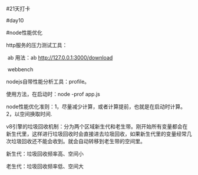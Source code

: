 #21天打卡

#day10

#node性能优化

http服务的压力测试工具：

​		ab  用法：ab http://127.0.0.1:3000/download

​		webbench

nodejs自带性能分析工具：profile。

使用方法，在启动时：node -prof app.js

node性能优化准则：1，尽量减少计算，或者计算提前，也就是在启动时计算。2，以空间换取时间.

v8引擎的垃圾回收机制：分为两个区域新生代和老生带。刚开始所有变量都会在新生代里，这样进行垃圾回收时会直接进去垃圾回收，如果新生代里的变量经常几次垃圾回收还不能会收到。就会自动转移到老生带的空间里。

新生代：垃圾回收频率高、空间小

老生代：垃圾回收频率低、空间大



